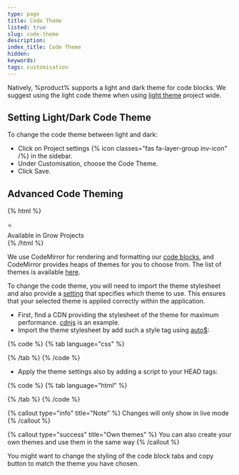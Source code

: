 ```yaml
---
type: page
title: Code Theme
listed: true
slug: code-theme
description: 
index_title: Code Theme
hidden: 
keywords: 
tags: customisation
---
```


Natively, %product% supports a light and dark theme for code blocks. We suggest using the light code theme when using [light theme](/support-center/theme) project wide.

## Setting Light/Dark Code Theme

To change the code theme between light and dark:

- Click on Project settings {% icon classes="fas fa-layer-group inv-icon" /%} in the sidebar.
- Under Customisation, choose the Code Theme.
- Click Save.

## Advanced Code Theming

{% html %}
<div class="grow-border text-left">
<div class="grow-star">⭐</div>
    Available in Grow Projects
</div>
{% /html %}

We use CodeMirror for rendering and formatting our [code blocks](/support-center/code-blocks), and CodeMirror provides heaps of themes for you to choose from. The list of themes is available [here](https://codemirror.net/demo/theme.html#default).

To change the code theme, you will need to import the theme stylesheet and also provide a [setting](/support-center/advanced-settings) that specifies which theme to use. This ensures that your selected theme is applied correctly within the application.

- First, find a CDN providing the stylesheet of the theme for maximum performance. [cdnjs](https://cdnjs.com/libraries/codemirror) is an example.
- Import the theme stylesheet by add such a style tag using [auto$](/support-center/custom-javascript):

{% code %}
{% tab language="css" %}
<link rel="stylesheet" href="https://cdnjs.cloudflare.com/ajax/libs/codemirror/5.60.0/theme/ambiance.min.css">
{% /tab %}
{% /code %}

- Apply the theme settings also by adding a script to your HEAD tags:

{% code %}
{% tab language="html" %}
<script>
    window.settings.apply({
      code: {
        darkTheme: 'ambiance',
        lightTheme: 'xq-light'
      }
    });  
</script>
{% /tab %}
{% /code %}

{% callout type="info" title="Note" %}
Changes will only show in live mode
{% /callout %}

{% callout type="success" title="Own themes" %}
You can also create your own themes and use them in the same way
{% /callout %}

You might want to change the styling of the code block tabs and copy button to match the theme you have chosen.